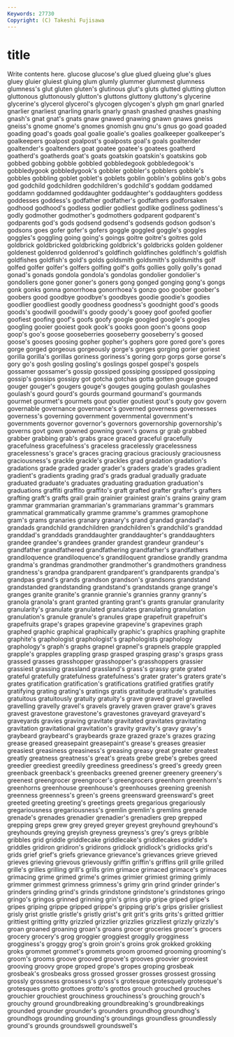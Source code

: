 ```yaml
---
Keywords: 27730 
Copyright: (C) Takeshi Fujisawa
---
```


# title

Write contents here.
 glucose glucose's glue glued glueing glue's glues gluey gluier
gluiest gluing glum glumly glummer glummest glumness glumness's glut gluten
gluten's glutinous glut's gluts glutted glutting glutton gluttonous gluttonously glutton's
gluttons gluttony gluttony's glycerine glycerine's glycerol glycerol's glycogen glycogen's glyph
gm gnarl gnarled gnarlier gnarliest gnarling gnarls gnarly gnash gnashed
gnashes gnashing gnash's gnat gnat's gnats gnaw gnawed gnawing gnawn
gnaws gneiss gneiss's gnome gnome's gnomes gnomish gnu gnu's gnus
go goad goaded goading goad's goads goal goalie goalie's goalies
goalkeeper goalkeeper's goalkeepers goalpost goalpost's goalposts goal's goals goaltender goaltender's
goaltenders goat goatee goatee's goatees goatherd goatherd's goatherds goat's goats
goatskin goatskin's goatskins gob gobbed gobbing gobble gobbled gobbledegook gobbledegook's
gobbledygook gobbledygook's gobbler gobbler's gobblers gobble's gobbles gobbling goblet goblet's
goblets goblin goblin's goblins gob's gobs god godchild godchildren godchildren's
godchild's goddam goddamed goddamn goddamned goddaughter goddaughter's goddaughters goddess goddesses
goddess's godfather godfather's godfathers godforsaken godhood godhood's godless godlier godliest
godlike godliness godliness's godly godmother godmother's godmothers godparent godparent's godparents
god's gods godsend godsend's godsends godson godson's godsons goes gofer
gofer's gofers goggle goggled goggle's goggles goggles's goggling going going's
goings goitre goitre's goitres gold goldbrick goldbricked goldbricking goldbrick's goldbricks
golden goldener goldenest goldenrod goldenrod's goldfinch goldfinches goldfinch's goldfish goldfishes
goldfish's gold's golds goldsmith goldsmith's goldsmiths golf golfed golfer golfer's
golfers golfing golf's golfs gollies golly golly's gonad gonad's gonads
gondola gondola's gondolas gondolier gondolier's gondoliers gone goner goner's goners
gong gonged gonging gong's gongs gonk gonks gonna gonorrhoea gonorrhoea's
gonzo goo goober goober's goobers good goodbye goodbye's goodbyes goodie
goodie's goodies goodlier goodliest goodly goodness goodness's goodnight good's goods
goods's goodwill goodwill's goody goody's gooey goof goofed goofier goofiest
goofing goof's goofs goofy google googled google's googles googling gooier
gooiest gook gook's gooks goon goon's goons goop goop's goo's
goose gooseberries gooseberry gooseberry's goosed goose's gooses goosing gopher gopher's
gophers gore gored gore's gores gorge gorged gorgeous gorgeously gorge's
gorges gorging gorier goriest gorilla gorilla's gorillas goriness goriness's goring
gorp gorps gorse gorse's gory go's gosh gosling gosling's goslings
gospel gospel's gospels gossamer gossamer's gossip gossiped gossiping gossipped gossipping
gossip's gossips gossipy got gotcha gotchas gotta gotten gouge gouged
gouger gouger's gougers gouge's gouges gouging goulash goulashes goulash's gourd
gourd's gourds gourmand gourmand's gourmands gourmet gourmet's gourmets gout goutier
goutiest gout's gouty gov govern governable governance governance's governed governess
governesses governess's governing government governmental government's governments governor governor's governors
governorship governorship's governs govt gown gowned gowning gown's gowns gr
grab grabbed grabber grabbing grab's grabs grace graced graceful gracefully
gracefulness gracefulness's graceless gracelessly gracelessness gracelessness's grace's graces gracing gracious
graciously graciousness graciousness's grackle grackle's grackles grad gradation gradation's gradations
grade graded grader grader's graders grade's grades gradient gradient's gradients
grading grad's grads gradual gradually graduate graduated graduate's graduates graduating
graduation graduation's graduations graffiti graffito graffito's graft grafted grafter grafter's
grafters grafting graft's grafts grail grain grainier grainiest grain's grains
grainy gram grammar grammarian grammarian's grammarians grammar's grammars grammatical grammatically
gramme gramme's grammes gramophone gram's grams granaries granary granary's grand
grandad grandad's grandads grandchild grandchildren grandchildren's grandchild's granddad granddad's granddads
granddaughter granddaughter's granddaughters grandee grandee's grandees grander grandest grandeur grandeur's
grandfather grandfathered grandfathering grandfather's grandfathers grandiloquence grandiloquence's grandiloquent grandiose grandly
grandma grandma's grandmas grandmother grandmother's grandmothers grandness grandness's grandpa grandparent
grandparent's grandparents grandpa's grandpas grand's grands grandson grandson's grandsons grandstand
grandstanded grandstanding grandstand's grandstands grange grange's granges granite granite's grannie
grannie's grannies granny granny's granola granola's grant granted granting grant's
grants granular granularity granularity's granulate granulated granulates granulating granulation granulation's
granule granule's granules grape grapefruit grapefruit's grapefruits grape's grapes grapevine
grapevine's grapevines graph graphed graphic graphical graphically graphic's graphics graphing
graphite graphite's graphologist graphologist's graphologists graphology graphology's graph's graphs grapnel
grapnel's grapnels grapple grappled grapple's grapples grappling grasp grasped grasping
grasp's grasps grass grassed grasses grasshopper grasshopper's grasshoppers grassier grassiest
grassing grassland grassland's grass's grassy grate grated grateful gratefully gratefulness
gratefulness's grater grater's graters grate's grates gratification gratification's gratifications gratified
gratifies gratify gratifying grating grating's gratings gratis gratitude gratitude's gratuities
gratuitous gratuitously gratuity gratuity's grave graved gravel gravelled gravelling gravelly
gravel's gravels gravely graven graver grave's graves gravest gravestone gravestone's
gravestones graveyard graveyard's graveyards gravies graving gravitate gravitated gravitates gravitating
gravitation gravitational gravitation's gravity gravity's gravy gravy's graybeard graybeard's graybeards
graze grazed graze's grazes grazing grease greased greasepaint greasepaint's grease's
greases greasier greasiest greasiness greasiness's greasing greasy great greater greatest
greatly greatness greatness's great's greats grebe grebe's grebes greed greedier
greediest greedily greediness greediness's greed's greedy green greenback greenback's greenbacks
greened greener greenery greenery's greenest greengrocer greengrocer's greengrocers greenhorn greenhorn's
greenhorns greenhouse greenhouse's greenhouses greening greenish greenness greenness's green's greens
greensward greensward's greet greeted greeting greeting's greetings greets gregarious gregariously
gregariousness gregariousness's gremlin gremlin's gremlins grenade grenade's grenades grenadier grenadier's
grenadiers grep grepped grepping greps grew grey greyed greyer greyest
greyhound greyhound's greyhounds greying greyish greyness greyness's grey's greys gribble
gribbles grid griddle griddlecake griddlecake's griddlecakes griddle's griddles gridiron gridiron's
gridirons gridlock gridlock's gridlocks grid's grids grief grief's griefs grievance
grievance's grievances grieve grieved grieves grieving grievous grievously griffin griffin's
griffins grill grille grilled grille's grilles grilling grill's grills grim
grimace grimaced grimace's grimaces grimacing grime grimed grime's grimes grimier
grimiest griming grimly grimmer grimmest grimness grimness's grimy grin grind
grinder grinder's grinders grinding grind's grinds grindstone grindstone's grindstones gringo
gringo's gringos grinned grinning grin's grins grip gripe griped gripe's
gripes griping grippe gripped grippe's gripping grip's grips grislier grisliest
grisly grist gristle gristle's gristly grist's grit grit's grits grits's
gritted grittier grittiest gritting gritty grizzled grizzlier grizzlies grizzliest grizzly
grizzly's groan groaned groaning groan's groans grocer groceries grocer's grocers
grocery grocery's grog groggier groggiest groggily grogginess grogginess's groggy grog's
groin groin's groins grok grokked grokking groks grommet grommet's grommets
groom groomed grooming grooming's groom's grooms groove grooved groove's grooves
groovier grooviest grooving groovy grope groped grope's gropes groping grosbeak
grosbeak's grosbeaks gross grossed grosser grosses grossest grossing grossly grossness
grossness's gross's grotesque grotesquely grotesque's grotesques grotto grottoes grotto's grottos
grouch grouched grouches grouchier grouchiest grouchiness grouchiness's grouching grouch's grouchy
ground groundbreaking groundbreaking's groundbreakings grounded grounder grounder's grounders groundhog groundhog's
groundhogs grounding grounding's groundings groundless groundlessly ground's grounds groundswell groundswell's
